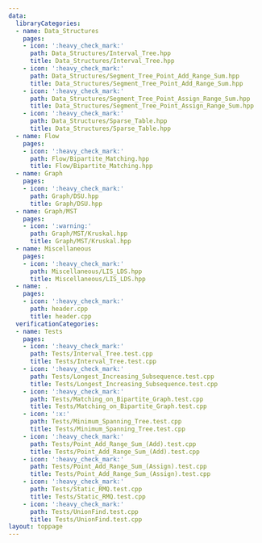 ```yaml
---
data:
  libraryCategories:
  - name: Data_Structures
    pages:
    - icon: ':heavy_check_mark:'
      path: Data_Structures/Interval_Tree.hpp
      title: Data_Structures/Interval_Tree.hpp
    - icon: ':heavy_check_mark:'
      path: Data_Structures/Segment_Tree_Point_Add_Range_Sum.hpp
      title: Data_Structures/Segment_Tree_Point_Add_Range_Sum.hpp
    - icon: ':heavy_check_mark:'
      path: Data_Structures/Segment_Tree_Point_Assign_Range_Sum.hpp
      title: Data_Structures/Segment_Tree_Point_Assign_Range_Sum.hpp
    - icon: ':heavy_check_mark:'
      path: Data_Structures/Sparse_Table.hpp
      title: Data_Structures/Sparse_Table.hpp
  - name: Flow
    pages:
    - icon: ':heavy_check_mark:'
      path: Flow/Bipartite_Matching.hpp
      title: Flow/Bipartite_Matching.hpp
  - name: Graph
    pages:
    - icon: ':heavy_check_mark:'
      path: Graph/DSU.hpp
      title: Graph/DSU.hpp
  - name: Graph/MST
    pages:
    - icon: ':warning:'
      path: Graph/MST/Kruskal.hpp
      title: Graph/MST/Kruskal.hpp
  - name: Miscellaneous
    pages:
    - icon: ':heavy_check_mark:'
      path: Miscellaneous/LIS_LDS.hpp
      title: Miscellaneous/LIS_LDS.hpp
  - name: .
    pages:
    - icon: ':heavy_check_mark:'
      path: header.cpp
      title: header.cpp
  verificationCategories:
  - name: Tests
    pages:
    - icon: ':heavy_check_mark:'
      path: Tests/Interval_Tree.test.cpp
      title: Tests/Interval_Tree.test.cpp
    - icon: ':heavy_check_mark:'
      path: Tests/Longest_Increasing_Subsequence.test.cpp
      title: Tests/Longest_Increasing_Subsequence.test.cpp
    - icon: ':heavy_check_mark:'
      path: Tests/Matching_on_Bipartite_Graph.test.cpp
      title: Tests/Matching_on_Bipartite_Graph.test.cpp
    - icon: ':x:'
      path: Tests/Minimum_Spanning_Tree.test.cpp
      title: Tests/Minimum_Spanning_Tree.test.cpp
    - icon: ':heavy_check_mark:'
      path: Tests/Point_Add_Range_Sum_(Add).test.cpp
      title: Tests/Point_Add_Range_Sum_(Add).test.cpp
    - icon: ':heavy_check_mark:'
      path: Tests/Point_Add_Range_Sum_(Assign).test.cpp
      title: Tests/Point_Add_Range_Sum_(Assign).test.cpp
    - icon: ':heavy_check_mark:'
      path: Tests/Static_RMQ.test.cpp
      title: Tests/Static_RMQ.test.cpp
    - icon: ':heavy_check_mark:'
      path: Tests/UnionFind.test.cpp
      title: Tests/UnionFind.test.cpp
layout: toppage
---
```

